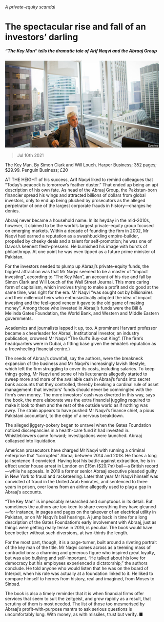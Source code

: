###### A private-equity scandal

# The spectacular rise and fall of an investors’ darling 

##### “The Key Man” tells the dramatic tale of Arif Naqvi and the Abraaj Group 

![image](images/20210710_BKP003_0.jpg) 

> Jul 10th 2021 

The Key Man. By Simon Clark and Will Louch. Harper Business; 352 pages; $29.99. Penguin Business; £20

AT THE HEIGHT of his success, Arif Naqvi liked to remind colleagues that “Today’s peacock is tomorrow’s feather duster.” That ended up being an apt description of his own fate. As head of the Abraaj Group, the Pakistan-born financier spread his wings and attracted billions of dollars from global investors, only to end up being plucked by prosecutors as the alleged perpetrator of one of the largest corporate frauds in history—charges he denies.


Abraaj never became a household name. In its heyday in the mid-2010s, however, it claimed to be the world’s largest private-equity group focused on emerging markets. Within a decade of founding the firm in 2002, Mr Naqvi had earned a reputation as a swashbuckling empire-builder, propelled by cheeky deals and a talent for self-promotion; he was one of Davos’s keenest flesh-pressers. He burnished his image with bursts of philanthropy. At one point he was even tipped as a future prime minister of Pakistan.

For the investors needed to plump up Abraaj’s private-equity funds, the biggest attraction was that Mr Naqvi seemed to be a master of “impact investing”, according to “The Key Man”, an account of his rise and fall by Simon Clark and Will Louch of the Wall Street Journal. This more caring form of capitalism, which involves trying to make a profit and do good at the same time, was right for the era. Mr Naqvi “was sought out by billionaires and their millennial heirs who enthusiastically adopted the idea of impact investing and the feel-good veneer it gave to the old game of making money”. Among those who invested in Abraaj’s funds were the Bill &amp; Melinda Gates Foundation, the World Bank, and Western and Middle Eastern governments.

Academics and journalists lapped it up, too. A prominent Harvard professor became a cheerleader for Abraaj. Institutional Investor, an industry publication, crowned Mr Naqvi “The Gulf’s Buy-out King”. (The firm’s headquarters were in Dubai, a fitting base given the emirate’s reputation as a freewheeling financial centre.)

The seeds of Abraaj’s downfall, say the authors, were the breakneck expansion of the business and Mr Naqvi’s increasingly lavish lifestyle, which left the firm struggling to cover its costs, including salaries. To keep things going, Mr Naqvi and some of his lieutenants allegedly started to sweep more and more of the available cash in Abraaj’s funds into secret bank accounts that they controlled, thereby breaking a cardinal rule of asset management: that investors’ funds should never be commingled with the firm’s own money. The more investors’ cash was diverted in this way, says the book, the more elaborate was the extra financial juggling required to make it look to them and the rest of the outside world as if nothing was awry. The strain appears to have pushed Mr Naqvi’s finance chief, a pious Pakistani accountant, to the edge of a nervous breakdown.

The alleged jiggery-pokery began to unravel when the Gates Foundation noticed discrepancies in a health-care fund it had invested in. Whistleblowers came forward; investigations were launched. Abraaj collapsed into liquidation.

American prosecutors have charged Mr Naqvi with running a criminal enterprise that “corrupted” Abraaj between 2014 and 2018. He faces a long jail sentence if convicted. Having lost his battle against extradition, he is in effect under house arrest in London on £15m ($20.7m) bail—a British record—while he appeals. In 2019 a former senior Abraaj executive pleaded guilty in New York to fraud and racketeering. Later that year Mr Naqvi himself was convicted of fraud in the United Arab Emirates, and sentenced to three years in prison, over loans from an airline allegedly used to plug a gap in Abraaj’s accounts.

“The Key Man” is impeccably researched and sumptuous in its detail. But sometimes the authors are too keen to share everything they have gleaned—for instance, in pages and pages on the takeover of an electrical utility in Pakistan, or on Mr Naqvi’s bail hearings. A jump back in time for a long description of the Gates Foundation’s early involvement with Abraaj, just as things were getting really tense in 2016, is peculiar. The book would have been better without such diversions, at two-thirds the length.

For the most part, though, it is a page-turner, built around a riveting portrait of the key man of the title. Mr Naqvi comes across as a teeming mass of contradictions: a charming and generous figure who inspired great loyalty, but was also bullying and self-important. “He talked about his love for democracy but his employees experienced a dictatorship,” the authors conclude. He told anyone who would listen that he was on the board of Interpol, when his role was actually at a foundation linked to it. He liked to compare himself to heroes from history, real and imagined, from Moses to Sinbad.

The book is also a timely reminder that it is when financial firms offer services that seem to suit the zeitgeist, and grow rapidly as a result, that scrutiny of them is most needed. The list of those too mesmerised by Abraaj’s profit-with-purpose mantra to ask serious questions is uncomfortably long. With money, as with missiles, trust but verify. ■

